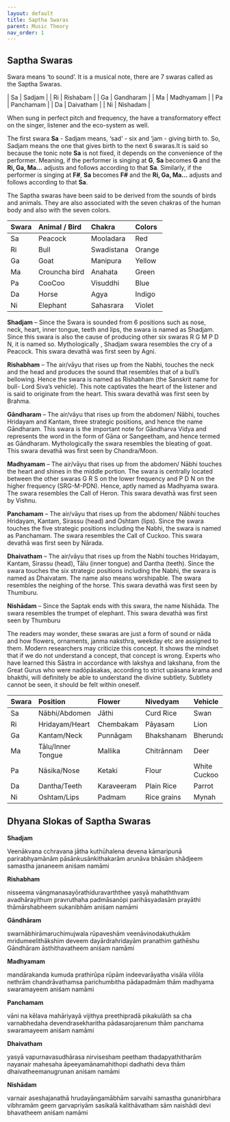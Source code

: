 ```yaml
---
layout: default
title: Saptha Swaras
parent: Music Theory
nav_order: 1
---
```


## Saptha Swaras

Swara means ‘to sound’. It is a musical note, there are 7 swaras called as the Saptha Swaras.

| Sa           | Sadjam         | 
| Ri           | Rishabam       | 
| Ga           | Gandharam      | 
| Ma           | Madhyamam      | 
| Pa           | Panchamam      | 
| Da           | Daivatham      | 
| Ni           | Nishadam       | 

When sung in perfect pitch and frequency, the have a transformatory effect on the singer, listener and the eco-system as well.

The first swara **Sa** - Sadjam means, ‘sad’ - six and ‘jam - giving birth to. So, Sadjam means the one that gives birth to the next 6 swaras.It is said so because the tonic note **Sa** is not fixed, it depends on the convenience of the performer. Meaning, if the performer is singing at **G**, **Sa** becomes **G** and the **Ri, Ga, Ma…** adjusts and follows according to that **Sa**. Similarly, if the performer is singing at **F#**, **Sa** becomes **F#** and the **Ri, Ga, Ma…** adjusts and follows according to that **Sa**. 

The Saptha swaras have been said to be derived from the sounds of birds and animals. They are also associated with the seven chakras of the human body and also with the seven colors.

| Swara        | Animal / Bird      | Chakra        | Colors        |
|:-------------|:-------------------|:--------------|:--------------|
| Sa           | Peacock            | Mooladara     | Red           |
| Ri           | Bull               | Swadistana    | Orange        |
| Ga           | Goat               | Manipura      | Yellow        |
| Ma           | Crouncha bird      | Anahata       | Green         |
| Pa           | CooCoo             | Visuddhi      | Blue          |
| Da           | Horse              | Agya          | Indigo        |
| Ni           | Elephant           | Sahasrara     | Violet        |

**Shadjam** – Since the Swara is sounded from 6 positions such as nose, neck, heart, inner tongue, teeth and lips, the swara is named as Shadjam. Since this swara is also the cause of producing other six swaras R G M P D N, it is named so. Mythologically , Shadjam swara resembles the cry of  a Peacock. This swara devathā was first seen by Agni.

**Rishabham** – The air/vāyu that rises up from the Nabhi, touches the neck and the head and produces the sound that resembles that of a bull’s bellowing. Hence the swara is named as Rishabham (the Sanskrit name for bull- Lord Siva’s vehicle).  This note captivates the heart of the listener and is said to originate from the heart. This swara devathā was first seen by Brahma.

**Gāndharam** – The air/vāyu that rises up from the abdomen/ Nābhi, touches Hridayam and Kantam, three strategic positions, and hence the name Gāndharam. This swara is the important note for Gāndharva Vidya and represents the word in the form of Gāna or Sangeetham, and hence termed as Gāndharam. Mythologically the swara resembles the bleating of goat. This swara devathā was first seen by Chandra/Moon.

**Madhyamam** – The air/vāyu that rises up from the abdomen/ Nābhi touches the heart and shines in the middle portion. The swara is centrally located between the other swaras G R S on the lower frequency and P D N on the higher frequency (SRG-M-PDN).  Hence, aptly named as Madhyama swara. The swara resembles the Call of Heron. This swara devathā was first seen by Vishnu.

**Panchamam** – The air/vāyu that rises up from the abdomen/ Nābhi touches Hridayam, Kantam, Sirassu (head) and Oshtam (lips). Since the swara touches the five strategic positions including the Nabhi, the swara is named as Panchamam. The swara resembles the Call of Cuckoo. This swara devathā was first seen by Nārada.

**Dhaivatham** – The air/vāyu that rises up from the Nabhi touches Hridayam, Kantam, Sirassu (head), Tālu (inner tongue) and Dantha (teeth). Since the swara touches the six strategic positions including the Nabhi, the swara is named as Dhaivatam. The name also means worshipable. The swara resembles the neighing of the horse.  This swara devathā was first seen by Thumburu.

**Nishādam** – Since the Saptak ends with this swara, the name Nishāda. The swara resembles the trumpet of elephant. This swara devathā was first seen by Thumburu

The readers may wonder, these swaras are just a form of sound or nāda and how flowers, ornaments, janma naksthra, weekday etc are assigned to them. Modern researchers may criticize this concept. It shows the mindset that if we do not understand a concept, that concept is wrong. Experts who have learned this Sāstra in accordance with lakshya and lakshana, from the Great Gurus who were nadōpāsakas, according to strict upāsana krama and bhakthi, will definitely be able to understand the divine subtlety. Subtlety cannot be seen, it should be felt within oneself.

| Swara        | Position               | Flower        | Nivedyam       | Vehicle       |
|:-------------|:-----------------------|:--------------|:---------------|:--------------|
| Sa           | Nābhi/Abdomen          | Jāthi         | Curd Rice      | Swan          |
| Ri           | Hridayam/Heart         | Chembakam     | Pāyasam        | Lion          |
| Ga           | Kantam/Neck            | Punnāgam      | Bhakshanam     | Bherundam     |
| Ma           | Tālu/Inner Tongue      | Mallika       | Chitrānnam     | Deer          |
| Pa           | Nāsika/Nose            | Ketaki        | Flour          | White Cuckoo  |
| Da           | Dantha/Teeth           | Karaveeram    | Plain Rice     | Parrot        |
| Ni           | Oshtam/Lips            | Padmam        | Rice grains    | Mynah         |


## Dhyana Slokas of Saptha Swaras

**Shadjam**

Veenākvana cchravana jātha kuthūhalena
devena kāmaripunā parirabhyamānām
pāsānkusānkithakarām arunāva bhāsām
shādjeem samastha jananeem aniśam namāmi

**Rishabham**

nisseema vāngmanasayōrathiduravarththee
yasyā mahaththvam avadhārayithum pravruthaha
padmāsanōpi parihāsyadasām prayāthi
thāmārshabheem sukanibhām aniśam namāmi

**Gāndhāram**

swarnābhirāmaruchimujwala rūpaveshām
veenāvinodakuthukām mridumeelithākshim
deveem dayārdrahridayām pranathim gathēshu
Gāndhāram āsthithavatheem aniśam namāmi

**Madhyamam**

mandārakanda kumuda prathirūpa rūpām
indeevarāyatha visāla vilōla nethrām
chandrāvathamsa parichumbitha pādapadmām
thām madhyama swaramayeem aniśam namāmi

**Panchamam**

vāni na kēlava mahāriyayā vijithya
preethipradā pikakulāth sa cha varnabhedaha
devendrasekharitha pādasarojarenum
thām panchama  swaramayeem aniśam namāmi

**Dhaivatham**

yasyā vapurnavasudhārasa nirvisesham
peetham thadapyathitharām nayanair mahesaha
āpeeyamānamahithopi dadhathi deva
thām dhaivatheemanugrunan aniśam namāmi

**Nishādam**

varnair aseshajanathā hrudayāngamābhām
sarvaihi samastha gunanirbhara vibhramām geem
garvapriyām sasikalā kalithāvatham sām
naishādi devi bhavatheem aniśam namāmi